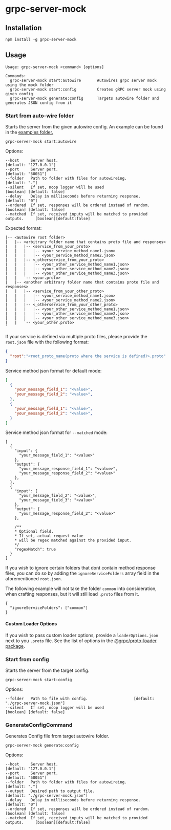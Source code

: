 # grpc-server-mock

## Installation

```
npm install -g grpc-server-mock
```

## Usage

```
Usage: grpc-server-mock <command> [options]

Commands:
  grpc-server-mock start:autowire       Autowires grpc server mock using the mock folder
  grpc-server-mock start:config         Creates gRPC server mock using given config
  grpc-server-mock generate:config      Targets autowire folder and generates JSON config from it
```

### Start from auto-wire folder
Starts the server from the given autowire config.
An example can be found in the [examples folder.](./examples/autowire)

```
grpc-server-mock start:autowire
```
Options:
```
--host     Server host.                                                       [default: "127.0.0.1"]
--port     Server port.                                                           [default: "50051"]
--folder   Path to folder with files for autowireing.                                 [default: "."]
--silent   If set, noop logger will be used                               [boolean] [default: false]
--delay    Delay in milliseconds before returning response.                           [default: "0"]
--ordered  If set, responses will be ordered instead of random.           [boolean] [default: false]
--matched  If set, received inputs will be matched to provided outputs.     [boolean][default:false]
```

Expected format:
```
|-- <autowire root folder>
|   |-- <arbitrary folder name that contains proto file and responses>
|   |   |-- <service_from_your_proto>
|   |   |   |-- <your_service_method_name1.json>
|   |   |   |-- <your_service_method_name2.json>
|   |   |-- <_otherservice_from_your_proto>
|   |   |   |-- <your_other_service_method_name1.json>
|   |   |   |-- <your_other_service_method_name2.json>
|   |   |   |-- <your_other_service_method_name3.json>
|   |   `-- <your.proto>
|   |-- <another arbitrary folder name that contains proto file and responses>
|   |   |-- <service_from_your_other_proto>
|   |   |   |-- <your_service_method_name1.json>
|   |   |   |-- <your_service_method_name2.json>
|   |   |-- <_otherservice_from_your_other_proto>
|   |   |   |-- <your_other_service_method_name1.json>
|   |   |   |-- <your_other_service_method_name2.json>
|   |   |   |-- <your_other_service_method_name3.json>
|   |   `-- <your_other.proto>
`
```
If your service is defined via multiple proto files, please provide the `root.json` file with the following format:
```json
{
  "root":"<root_proto_name(proto where the service is defined)>.proto"
}
```

Service method json format for default mode:
```json
[
  {
    "your_message_field_1": "<value>",
    "your_message_field_2": "<value>",
  },
  {
    "your_message_field_1": "<value>",
    "your_message_field_2": "<value>",
  }
]
```

Service method json format for `--matched` mode:
```jsonc
[
  {
    "input": {
      "your_message_field_1": "<value>"
    },
    "output": {
      "your_message_response_field_1": "<value>",
      "your_message_response_field_2": "<value>"
    },
  },
  {
    "input": {
      "your_message_field_2": "<value>",
      "your_message_field_3": "<value>"
    },
    "output": {
      "your_message_response_field_2": "<value>"
    },

    /**
    * Optional field.
    * If set, actual request value
    * will be regex matched against the provided input.
    */
    "regexMatch": true
  }
]
```



If you wish to ignore certain folders that dont contain method response files, you can do so by adding the `ignoreServiceFolders` array field in the aforementioned `root.json`.

The following example will not take the folder `common` into consideration, when crafting responses, but it will still load `.proto` files from it.
```
{
  "ignoreServiceFolders": ["common"]
}
```

#### Custom Loader Options

If you wish to pass custom loader options, provide a `loaderOptions.json` next to you `.proto` file. See the list of options in the [@grpc/proto-loader package](https://www.npmjs.com/package/@grpc/proto-loader).


### Start from config
Starts the server from the target config.
```
grpc-server-mock start:config
```
Options:
```
--folder   Path to file with config.                    [default: "./grpc-server-mock.json"]
--silent   If set, noop logger will be used                       [boolean] [default: false]
```

### GenerateConfigCommand
Generates Config file from target autowire folder.
```
grpc-server-mock generate:config
```
Options:
```
--host     Server host.                                                       [default: "127.0.0.1"]
--port     Server port.                                                           [default: "50051"]
--folder   Path to folder with files for autowireing.                                 [default: "."]
--output   Desired path to output file.                         [default: "./grpc-server-mock.json"]
--delay    Delay in milliseconds before returning response.                           [default: "0"]
--ordered  If set, responses will be ordered instead of random.           [boolean] [default: false]
--matched  If set, received inputs will be matched to provided outputs.     [boolean][default:false]
```
